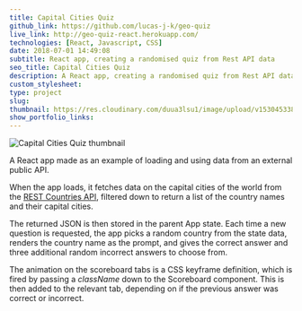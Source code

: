 ```yaml
---
title: Capital Cities Quiz
github_link: https://github.com/lucas-j-k/geo-quiz
live_link: http://geo-quiz-react.herokuapp.com/
technologies: [React, Javascript, CSS]
date: 2018-07-01 14:49:08
subtitle: React app, creating a randomised quiz from Rest API data
seo_title: Capital Cities Quiz
description: A React app, creating a randomised quiz from Rest API data
custom_stylesheet:
type: project
slug:
thumbnail: https://res.cloudinary.com/duua3lsu1/image/upload/v1530453386/blog/capital-quiz-thumb.jpg
show_portfolio_links:
---
```


![Capital Cities Quiz thumbnail](https://res.cloudinary.com/duua3lsu1/image/upload/v1530453386/blog/capital-quiz-thumb.jpg)

A React app made as an example of loading and using data from an external public API.

When the app loads, it fetches data on the capital cities of the world from the [REST Countries API](https://restcountries.eu/rest/v2/all?fields=name;capital), filtered down to return a list of the country names and their capital cities.

The returned JSON is then stored in the parent App state. Each time a new question is requested, the app picks a random country from the state data, renders the country name as the prompt, and gives the correct answer and three additional random incorrect answers to choose from.

The animation on the scoreboard tabs is a CSS keyframe definition, which is fired by passing a *className* down to the Scoreboard component. This is then added to the relevant tab, depending on if the previous answer was correct or incorrect.
